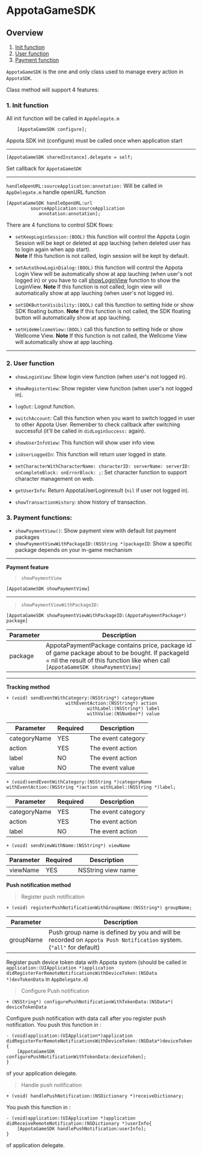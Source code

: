 AppotaGameSDK  
===========

## Overview
1. [Init function](#init-function)
2. [User function](#user-function)
3. [Payment function](#payment-function)

`AppotaGameSDK` is the one and only class used to manage every action in `AppotaSDK`.

Class method will support 4 features:

### 1. Init function <a name="init-function"></a>  
All init function will be called in `Appdelegate.m`
 

```
	[AppotaGameSDK configure];		
```

Appota SDK init (configure) must be called once when application start

----


```
[AppotaGameSDK sharedInstance].delegate = self;
```
Set callback for `AppotaGameSDK`

----

`handleOpenURL:sourceApplication:annotation:` Will be called in `AppDelegate.m` handle openURL function

```
[AppotaGameSDK handleOpenURL:url
	     sourceApplication:sourceApplication
            annotation:annotation];
```
There are 4 functions to control SDK flows:

- `setKeepLoginSession:(BOOL)` <a name="set-keep-login-session"> </a> this function will control the Appota Login Session will be kept or deleted at app lauching (when deleted user has to login again when app start).   
**Note** If this function is not called, login session will be kept by default.
- `setAutoShowLoginDialog:(BOOL)` <a name="set-auto-show-login-dialog"> </a> this function will control the Appota Login View will be automatically show at app lauching (when user's not logged in) or you have to call [showLoginView](#show-login-view) function to show the LoginView. 
**Note** If this function is not called, login view will automatically show at app lauching (when user's not logged in).
- `setSDKButtonVisibility:(BOOL)` <a name = "set-sdk-button-visible"> </a> call this function to setting hide or show SDK floating button.
**Note** If this function is not called, the SDK floating button will automatically show at app lauching.

- `setHideWelcomeView:(BOOL)` <a name = "set-hide-wellcome-view"> </a> call this function to setting hide or show Wellcome View.
**Note** If this function is not called, the Wellcome View will automatically show at app lauching.


----
### 2. User function <a name = "user-function"> </a>

* `showLoginView`: Show login view function (when user's not logged in).

* `showRegisterView`: Show register view function (when user's not logged in).

* `logOut`: Logout function.

* `switchAccount`: Call this function when you want to  switch logged in user to other Appota User. Remember to check callback after switching successful (it'll be called in `didLoginSuccess:` again).

* `showUserInfoView`: This function will show user info view.

* `isUserLoggedIn`: This function will return user logged in state.

* ` setCharacterWithCharacterName: characterID:
               serverName: serverID:
          onCompleteBlock:
             onErrorBlock: ;
`: Set character function to support character management on web.

* `getUserInfo`: Return AppotaUserLoginresult (`nil` if user not logged in).

* `showTransactionHistory`: show history of transaction.

### 3. Payment functions: <a name = "payment-function"> </a>

* `showPaymentView()`: Show payment view with default list payment packages
* `showPaymentViewWithPackageID:(NSString *)packageID`: Show a specific package depends on your in-game mechanism

-----

**Payment feature**<a name="class-method-payment-feature"></a>   

>`showPaymentView`

```
[AppotaGameSDK showPaymentView]
```

-----
>`showPaymentViewWithPackageID:`

```
[AppotaGameSDK showPaymentViewWithPackageID:(AppotaPaymentPackage*) package]
```
|Parameter|Description|  
|-------|-----------|  
|package|AppotaPaymentPackage contains price, package id of game package about to be bought. If packageId = nil the result of this function like when call `[AppotaGameSDK showPaymentView]`|

----

**Tracking method**<a name="class-tracking-method"> </a>

```
+ (void) sendEventWithCategory:(NSString*) categoryName
                      withEventAction:(NSString*) action
		                      withLabel:(NSString*) label
		                      withValue:(NSNumber*) value
```

|Parameter|Required|Description|  
|-------|-----------|----------|
|categoryName|YES|The event category|
|action|YES|The event action|
|label|NO|The event action|
|value|NO|The event value|

```
+ (void)sendEventWithCategory:(NSString *)categoryName withEventAction:(NSString *)action withLabel:(NSString *)label;
```
|Parameter|Required|Description|  
|-------|-----------|----------|
|categoryName|YES|The event category|
|action|YES|The event action|
|label|NO|The event action|

```
+ (void) sendViewWithName:(NSString*) viewName
```

|Parameter|Required|Description|  
|-------|-----------|----------|
|viewName|YES|NSString view name|

**Push notification method**<a name="push-notification-method"> </a>

>Register push notification

```
+ (void) registerPushNotificationWithGroupName:(NSString*) groupName;
```

|Parameter|Description|  
|-------|-----------|  
|groupName|Push group name is defined by you and will be recorded on `Appota Push Notification` system.(`"all"` for default)|

Register push device token data with Appota system (should be called in `application:(UIApplication *)application didRegisterForRemoteNotificationsWithDeviceToken:(NSData *)devTokenData` in `AppDelegate.m`)

>Configure Push notification

```
+ (NSString*) configurePushNotificationWithTokenData:(NSData*) deviceTokenData
```
Configure push notification with data call after you register push notification. You push this function in :

```
- (void)application:(UIApplication*)application didRegisterForRemoteNotificationsWithDeviceToken:(NSData*)deviceToken
{
    [AppotaGameSDK configurePushNotificationWithTokenData:deviceToken];
}
```
of your application delegate.

>Handle push notification

```
+ (void) handlePushNotification:(NSDictionary *)receiveDictionary;
``` 
You push this function in :

```
- (void)application:(UIApplication *)application didReceiveRemoteNotification:(NSDictionary *)userInfo{
    [AppotaGameSDK handlePushNotification:userInfo];
}
```
of application delegate.

